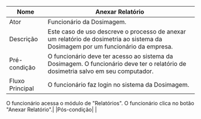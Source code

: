 |Nome|Anexar Relatório|
|---|---|
|Ator|Funcionário da Dosimagem.|
|Descrição| Este caso de uso descreve o processo de anexar um relatório de dosimetria ao sistema da Dosimagem por um funcionário da empresa.|
|Pré-condição| O funcionário deve ter acesso ao sistema da Dosimagem. O funcionário deve ter o relatório de dosimetria salvo em seu computador.|
|Fluxo Principal| O funcionário faz login no sistema da Dosimagem.
O funcionário acessa o módulo de "Relatórios".
O funcionário clica no botão "Anexar Relatório".|
|Pós-condição| |






